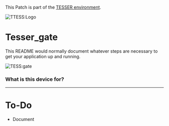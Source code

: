This Patch is part of the [TESSER environment](https://bitbucket.org/AdrianArtacho/tesserakt/src/master/).

![TTESS:Logo](https://bitbucket.org/AdrianArtacho/tesserakt/raw/HEAD/TESSER_logo.png)

# Tesser_gate

This README would normally document whatever steps are necessary to get your application up and running.

![TESS:gate](https://docs.google.com/drawings/d/e/2PACX-1vRvgPrNFXh3cwcrpR7XWKcV68HtI4AU78u2goUTkf4T8FMtT1fjK45B4iz9nrvDD9klIIeKt9BLMW3z/pub?w=564&h=247)

### What is this device for?

____

# To-Do

* Document